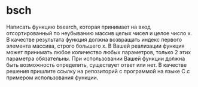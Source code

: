 # bsch


Написать функцию bsearch, которая принимает на вход отсортированный по неубыванию массив целых чисел и целое число x.
В качестве результата функция должна возвращать индекс первого элемента массива, строго большего x.
В Вашей реализации функция может принимать любое количество любых параметров, только 2
этих параметра обязательны.
При использовании Вашей функции должна быть возможность определить, существует ответ или нет.
В качестве решения пришлите ссылку на репозиторий с программой на языке C с примером использования функции.

